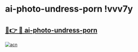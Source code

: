 # ai-photo-undress-porn !vvv7y

# <h2><a href="https://l57q79.esa.edu.pl?title=ai-photo-undress-porn&ref=vvv7y">🔗👉 🔴 ai-photo-undress-porn</a></h2>

[![acn](https://github.com/user-attachments/assets/0f9c940e-d8b0-45ae-aac7-cd30a18b3e1c)](https://l57q79.esa.edu.pl?title=ai-photo-undress-porn&ref=vvv7y)

